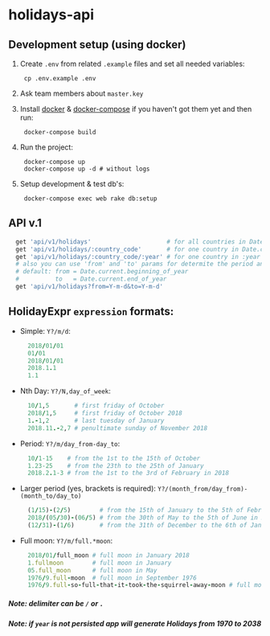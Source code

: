 # holidays-api

## Development setup (using docker)

1. Create `.env` from related `.example` files and set all needed variables:

        cp .env.example .env

2. Ask team members about `master.key`

3. Install [docker](https://docs.docker.com/engine/installation/) & [docker-compose](https://docs.docker.com/compose/install/) if you haven't got them yet and then run:

        docker-compose build

4. Run the project:

        docker-compose up
        docker-compose up -d # without logs

5. Setup development & test db's:

        docker-compose exec web rake db:setup

## API v.1
```ruby
  get 'api/v1/holidays'                     # for all countries in Date.current.all_year
  get 'api/v1/holidays/:country_code'       # for one country in Date.current.all_year
  get 'api/v1/holidays/:country_code/:year' # for one country in :year
  # also you can use 'from' and 'to' params for determite the period and it can be used with :country_code
  # default: from = Date.current.beginning_of_year
  #          to   = Date.current.end_of_year
  get 'api/v1/holidays?from=Y-m-d&to=Y-m-d'
```

## HolidayExpr `expression` formats:
  - Simple: `Y?/m/d`:
    ```ruby
      2018/01/01
      01/01
      2018/01/01
      2018.1.1
      1.1
    ```
  - Nth Day: `Y?/N,day_of_week`:
    ```ruby
      10/1,5       # first friday of October
      2018/1,5     # first friday of October 2018
      1.-1,2       # last tuesday of January
      2018.11.-2,7 # penultimate sunday of November 2018
    ```
  - Period: `Y?/m/day_from-day_to`:
    ```ruby
      10/1-15    # from the 1st to the 15th of October
      1.23-25    # from the 23th to the 25th of January
      2018.2.1-3 # from the 1st to the 3rd of February in 2018
    ```
  - Larger period (yes, brackets is required): `Y?/(month_from/day_from)-(month_to/day_to)`
    ```ruby
      (1/15)-(2/5)        # from the 15th of January to the 5th of February
      2018/(05/30)-(06/5) # from the 30th of May to the 5th of June in 2018
      (12/31)-(1/6)       # from the 31th of December to the 6th of January (New Year (^-^))
    ```
  - Full moon: `Y?/m/full.*moon`:
    ```ruby
      2018/01/full_moon # full moon in January 2018
      1.fullmoon        # full moon in January
      05.full_moon      # full moon in May
      1976/9.full-moon  # full moon in September 1976
      1976/9.full-so-full-that-it-took-the-squirrel-away-moon # full moon in September 1976 too
    ```

##### Note: delimiter can be `/` or `.`
##### Note: if `year` is not persisted app will generate Holidays from 1970 to 2038
